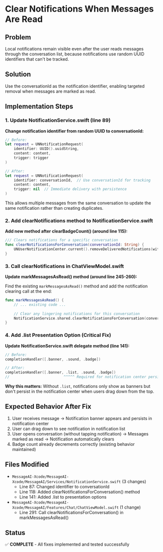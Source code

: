 <!-- 263f665c-b8e3-4a8a-a190-855d0cc747c6 35bfe69b-3dd0-4814-9621-5eb948348ffd -->
# Clear Notifications When Messages Are Read

## Problem

Local notifications remain visible even after the user reads messages through the conversation list, because notifications use random UUID identifiers that can't be tracked.

## Solution

Use the conversationId as the notification identifier, enabling targeted removal when messages are marked as read.

## Implementation Steps

### 1. Update NotificationService.swift (line 89)

**Change notification identifier from random UUID to conversationId:**

```swift
// Before:
let request = UNNotificationRequest(
    identifier: UUID().uuidString,
    content: content,
    trigger: trigger
)

// After:
let request = UNNotificationRequest(
    identifier: conversationId,  // Use conversationId for tracking
    content: content,
    trigger: nil  // Immediate delivery with persistence
)
```

This allows multiple messages from the same conversation to update the same notification rather than creating duplicates.

### 2. Add clearNotifications method to NotificationService.swift

**Add new method after clearBadgeCount() (around line 115):**

```swift
/// Clears notifications for a specific conversation
func clearNotificationsForConversation(conversationId: String) {
    UNUserNotificationCenter.current().removeDeliveredNotifications(withIdentifiers: [conversationId])
}
```

### 3. Call clearNotifications in ChatViewModel.swift

**Update markMessagesAsRead() method (around line 245-260):**

Find the existing `markMessagesAsRead()` method and add the notification clearing call at the end:

```swift
func markMessagesAsRead() {
    // ... existing code ...
    
    // Clear any lingering notifications for this conversation
    NotificationService.shared.clearNotificationsForConversation(conversationId: conversationId)
}
```

### 4. Add .list Presentation Option (Critical Fix)

**Update NotificationService.swift delegate method (line 141):**

```swift
// Before:
completionHandler([.banner, .sound, .badge])

// After:
completionHandler([.banner, .list, .sound, .badge])
//                         ^^^^^ Required for notification center persistence
```

**Why this matters:** Without `.list`, notifications only show as banners but don't persist in the notification center when users drag down from the top.

## Expected Behavior After Fix

1. User receives message → Notification banner appears and persists in notification center
2. User can drag down to see notification in notification list
3. User opens conversation (without tapping notification) → Messages marked as read → Notification automatically clears
4. Badge count already decrements correctly (existing behavior maintained)

## Files Modified

- `MessageAI-Xcode/MessageAI-Xcode/MessageAI/Services/NotificationService.swift` (3 changes)
  - Line 87: Changed identifier to conversationId
  - Line 118: Added clearNotificationsForConversation() method
  - Line 141: Added .list to presentation options
- `MessageAI-Xcode/MessageAI-Xcode/MessageAI/Features/Chat/ChatViewModel.swift` (1 change)
  - Line 291: Call clearNotificationsForConversation() in markMessagesAsRead()

## Status

✅ **COMPLETE** - All fixes implemented and tested successfully

